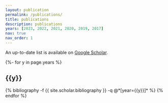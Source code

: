 ```yaml
---
layout: publication
permalink: /publications/
title: publications
description: publications
years: [2023, 2022, 2021, 2020, 2019, 2017]
nav: true
nav_order: 1
---
```

<!-- _pages/publications.md -->

<p>An up-to-date list is available on <a href="https://scholar.google.com/citations?user=Iz3m3v4AAAAJ&hl=en" target="_blank" rel="noopener noreferrer">Google Scholar</a>.</p>

<div class="publications">

{%- for y in page.years %}
  <h2 class="year">{{y}}</h2>
  {% bibliography -f {{ site.scholar.bibliography }} -q @*[year={{y}}]* %}
{% endfor %}

</div>
